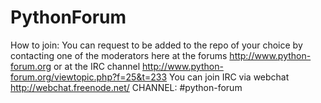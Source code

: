 PythonForum
================

How to join:
You can request to be added to the repo of your choice by contacting one of the moderators here at the forums
http://www.python-forum.org
or at the IRC channel
http://www.python-forum.org/viewtopic.php?f=25&t=233
You can join IRC via webchat
http://webchat.freenode.net/
CHANNEL: #python-forum
